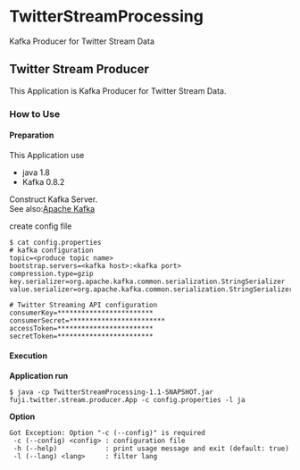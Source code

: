 # TwitterStreamProcessing
Kafka Producer for Twitter Stream Data

## Twitter Stream Producer
This Application is Kafka Producer for Twitter Stream Data.
### How to Use
#### Preparation
This Application use 
- java 1.8
- Kafka 0.8.2

Construct Kafka Server.  
See also:[Apache Kafka](http://kafka.apache.org/)  

create config file
```
$ cat config.properties
# kafka configuration
topic=<produce topic name>
bootstrap.servers=<kafka host>:<kafka port>
compression.type=gzip
key.serializer=org.apache.kafka.common.serialization.StringSerializer
value.serializer=org.apache.kafka.common.serialization.StringSerializer

# Twitter Streaming API configuration
consumerKey=************************
consumerSecret=************************
accessToken=************************
secretToken=************************
```

#### Execution

**Application run**
```
$ java -cp TwitterStreamProcessing-1.1-SNAPSHOT.jar fuji.twitter.stream.producer.App -c config.properties -l ja
```

**Option**
```
Got Exception: Option "-c (--config)" is required
 -c (--config) <config> : configuration file
 -h (--help)            : print usage message and exit (default: true)
 -l (--lang) <lang>     : filter lang
```
